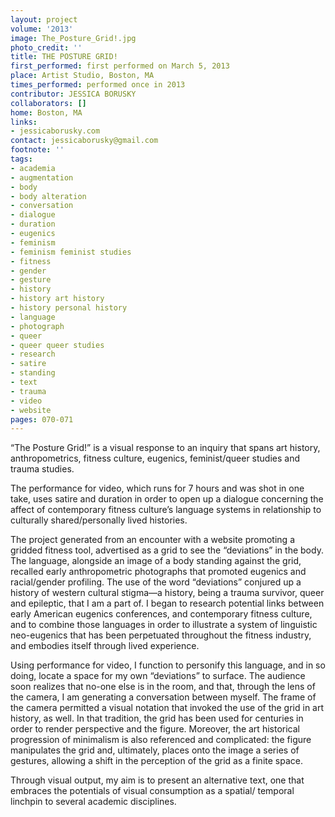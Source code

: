 ```yaml
---
layout: project
volume: '2013'
image: The_Posture_Grid!.jpg
photo_credit: ''
title: THE POSTURE GRID!
first_performed: first performed on March 5, 2013
place: Artist Studio, Boston, MA
times_performed: performed once in 2013
contributor: JESSICA BORUSKY
collaborators: []
home: Boston, MA
links:
- jessicaborusky.com
contact: jessicaborusky@gmail.com
footnote: ''
tags:
- academia
- augmentation
- body
- body alteration
- conversation
- dialogue
- duration
- eugenics
- feminism
- feminism feminist studies
- fitness
- gender
- gesture
- history
- history art history
- history personal history
- language
- photograph
- queer
- queer queer studies
- research
- satire
- standing
- text
- trauma
- video
- website
pages: 070-071
---
```


“The Posture Grid!” is a visual response to an inquiry that spans art history, anthropometrics, fitness culture, eugenics, feminist/queer studies and trauma studies.

The performance for video, which runs for 7 hours and was shot in one take, uses satire and duration in order to open up a dialogue concerning the affect of contemporary fitness culture’s language systems in relationship to culturally shared/personally lived histories.

The project generated from an encounter with a website promoting a gridded fitness tool, advertised as a grid to see the “deviations” in the body. The language, alongside an image of a body standing against the grid, recalled early anthropometric photographs that promoted eugenics and racial/gender profiling. The use of the word “deviations” conjured up a history of western cultural stigma—a history, being a trauma survivor, queer and epileptic, that I am a part of. I began to research potential links between early American eugenics conferences, and contemporary fitness culture, and to combine those languages in order to illustrate a system of linguistic neo-eugenics that has been perpetuated throughout the fitness industry, and embodies itself through lived experience.

Using performance for video, I function to personify this language, and in so doing, locate a space for my own “deviations” to surface. The audience soon realizes that no-one else is in the room, and that, through the lens of the camera, I am generating a conversation between myself. The frame of the camera permitted a visual notation that invoked the use of the grid in art history, as well. In that tradition, the grid has been used for centuries in order to render perspective and the figure. Moreover, the art historical progression of minimalism is also referenced and complicated: the figure manipulates the grid and, ultimately, places onto the image a series of gestures, allowing a shift in the perception of the grid as a finite space.

Through visual output, my aim is to present an alternative text, one that embraces the potentials of visual consumption as a spatial/ temporal linchpin to several academic disciplines.